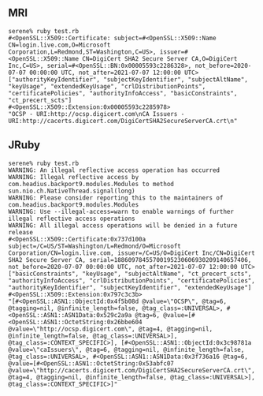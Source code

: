 ## MRI

    serene% ruby test.rb
    #<OpenSSL::X509::Certificate: subject=#<OpenSSL::X509::Name CN=login.live.com,O=Microsoft Corporation,L=Redmond,ST=Washington,C=US>, issuer=#<OpenSSL::X509::Name CN=DigiCert SHA2 Secure Server CA,O=DigiCert Inc,C=US>, serial=#<OpenSSL::BN:0x00005593c2286328>, not_before=2020-07-07 00:00:00 UTC, not_after=2021-07-07 12:00:00 UTC>
    ["authorityKeyIdentifier", "subjectKeyIdentifier", "subjectAltName", "keyUsage", "extendedKeyUsage", "crlDistributionPoints", "certificatePolicies", "authorityInfoAccess", "basicConstraints", "ct_precert_scts"]
    #<OpenSSL::X509::Extension:0x00005593c2285978>
    "OCSP - URI:http://ocsp.digicert.com\nCA Issuers - URI:http://cacerts.digicert.com/DigiCertSHA2SecureServerCA.crt\n"

## JRuby

    serene% ruby test.rb
    WARNING: An illegal reflective access operation has occurred
    WARNING: Illegal reflective access by com.headius.backport9.modules.Modules to method sun.nio.ch.NativeThread.signal(long)
    WARNING: Please consider reporting this to the maintainers of com.headius.backport9.modules.Modules
    WARNING: Use --illegal-access=warn to enable warnings of further illegal reflective access operations
    WARNING: All illegal access operations will be denied in a future release
    #<OpenSSL::X509::Certificate:0x737d100a subject=/C=US/ST=Washington/L=Redmond/O=Microsoft Corporation/CN=login.live.com, issuer=/C=US/O=DigiCert Inc/CN=DigiCert SHA2 Secure Server CA, serial=18860978455700195230606930209140657406, not_before=2020-07-07 00:00:00 UTC, not_after=2021-07-07 12:00:00 UTC>
    ["basicConstraints", "keyUsage", "subjectAltName", "ct_precert_scts", "authorityInfoAccess", "crlDistributionPoints", "certificatePolicies", "authorityKeyIdentifier", "subjectKeyIdentifier", "extendedKeyUsage"]
    #<OpenSSL::X509::Extension:0x797c3c3b>
    "[#<OpenSSL::ASN1::ObjectId:0x4f5b08d @value=\"OCSP\", @tag=6, @tagging=nil, @infinite_length=false, @tag_class=:UNIVERSAL>, #<OpenSSL::ASN1::ASN1Data:0x529c2a9a @tag=6, @value=[#<OpenSSL::ASN1::OctetString:0x26bbe604 @value=\"http://ocsp.digicert.com\", @tag=4, @tagging=nil, @infinite_length=false, @tag_class=:UNIVERSAL>], @tag_class=:CONTEXT_SPECIFIC>], [#<OpenSSL::ASN1::ObjectId:0x3c98781a @value=\"caIssuers\", @tag=6, @tagging=nil, @infinite_length=false, @tag_class=:UNIVERSAL>, #<OpenSSL::ASN1::ASN1Data:0x3f736a16 @tag=6, @value=[#<OpenSSL::ASN1::OctetString:0x53abfc07 @value=\"http://cacerts.digicert.com/DigiCertSHA2SecureServerCA.crt\", @tag=4, @tagging=nil, @infinite_length=false, @tag_class=:UNIVERSAL>], @tag_class=:CONTEXT_SPECIFIC>]"
